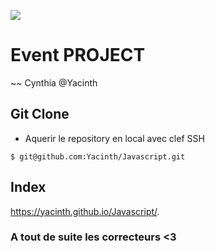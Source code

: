 ![](https://media0.giphy.com/media/2zeji2UedvZzvIZ45N/giphy.gif?cid=3640f6095c4a8a4d6b6958366767066f)

# Event PROJECT

~~ Cynthia @Yacinth

## Git Clone

-   Aquerir le repository en local avec clef SSH

```
$ git@github.com:Yacinth/Javascript.git
```

## Index

https://yacinth.github.io/Javascript/.

### A tout de suite les correcteurs <3
